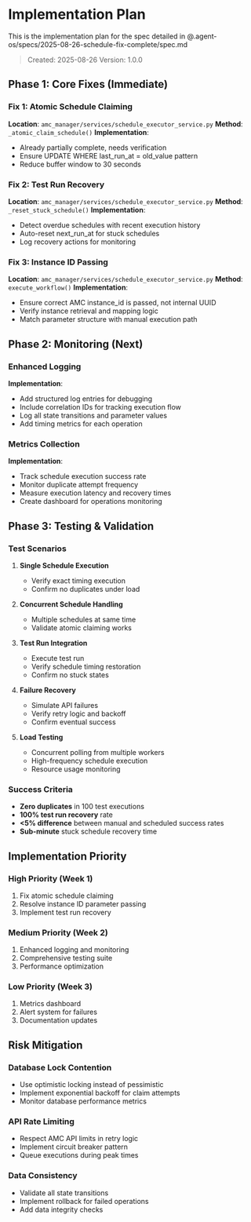 # Implementation Plan

This is the implementation plan for the spec detailed in @.agent-os/specs/2025-08-26-schedule-fix-complete/spec.md

> Created: 2025-08-26
> Version: 1.0.0

## Phase 1: Core Fixes (Immediate)

### Fix 1: Atomic Schedule Claiming
**Location**: `amc_manager/services/schedule_executor_service.py`
**Method**: `_atomic_claim_schedule()`
**Implementation**: 
- Already partially complete, needs verification
- Ensure UPDATE WHERE last_run_at = old_value pattern
- Reduce buffer window to 30 seconds

### Fix 2: Test Run Recovery
**Location**: `amc_manager/services/schedule_executor_service.py`
**Method**: `_reset_stuck_schedule()`
**Implementation**: 
- Detect overdue schedules with recent execution history
- Auto-reset next_run_at for stuck schedules
- Log recovery actions for monitoring

### Fix 3: Instance ID Passing
**Location**: `amc_manager/services/schedule_executor_service.py`
**Method**: `execute_workflow()`
**Implementation**:
- Ensure correct AMC instance_id is passed, not internal UUID
- Verify instance retrieval and mapping logic
- Match parameter structure with manual execution path

## Phase 2: Monitoring (Next)

### Enhanced Logging
**Implementation**:
- Add structured log entries for debugging
- Include correlation IDs for tracking execution flow
- Log all state transitions and parameter values
- Add timing metrics for each operation

### Metrics Collection
**Implementation**:
- Track schedule execution success rate
- Monitor duplicate attempt frequency
- Measure execution latency and recovery times
- Create dashboard for operations monitoring

## Phase 3: Testing & Validation

### Test Scenarios
1. **Single Schedule Execution**
   - Verify exact timing execution
   - Confirm no duplicates under load

2. **Concurrent Schedule Handling**
   - Multiple schedules at same time
   - Validate atomic claiming works

3. **Test Run Integration**
   - Execute test run
   - Verify schedule timing restoration
   - Confirm no stuck states

4. **Failure Recovery**
   - Simulate API failures
   - Verify retry logic and backoff
   - Confirm eventual success

5. **Load Testing**
   - Concurrent polling from multiple workers
   - High-frequency schedule execution
   - Resource usage monitoring

### Success Criteria
- **Zero duplicates** in 100 test executions
- **100% test run recovery** rate
- **<5% difference** between manual and scheduled success rates
- **Sub-minute** stuck schedule recovery time

## Implementation Priority

### High Priority (Week 1)
1. Fix atomic schedule claiming
2. Resolve instance ID parameter passing
3. Implement test run recovery

### Medium Priority (Week 2)
1. Enhanced logging and monitoring
2. Comprehensive testing suite
3. Performance optimization

### Low Priority (Week 3)
1. Metrics dashboard
2. Alert system for failures
3. Documentation updates

## Risk Mitigation

### Database Lock Contention
- Use optimistic locking instead of pessimistic
- Implement exponential backoff for claim attempts
- Monitor database performance metrics

### API Rate Limiting
- Respect AMC API limits in retry logic
- Implement circuit breaker pattern
- Queue executions during peak times

### Data Consistency
- Validate all state transitions
- Implement rollback for failed operations
- Add data integrity checks